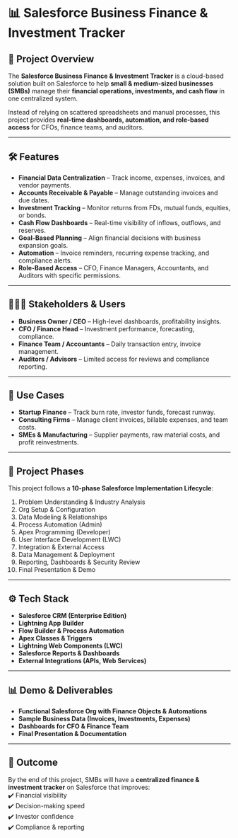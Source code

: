 # 📊 Salesforce Business Finance & Investment Tracker  

## 🚀 Project Overview  
The **Salesforce Business Finance & Investment Tracker** is a cloud-based solution built on Salesforce to help **small & medium-sized businesses (SMBs)** manage their **financial operations, investments, and cash flow** in one centralized system.  

Instead of relying on scattered spreadsheets and manual processes, this project provides **real-time dashboards, automation, and role-based access** for CFOs, finance teams, and auditors.  

---

## 🛠 Features  
- **Financial Data Centralization** – Track income, expenses, invoices, and vendor payments.  
- **Accounts Receivable & Payable** – Manage outstanding invoices and due dates.  
- **Investment Tracking** – Monitor returns from FDs, mutual funds, equities, or bonds.  
- **Cash Flow Dashboards** – Real-time visibility of inflows, outflows, and reserves.  
- **Goal-Based Planning** – Align financial decisions with business expansion goals.  
- **Automation** – Invoice reminders, recurring expense tracking, and compliance alerts.  
- **Role-Based Access** – CFO, Finance Managers, Accountants, and Auditors with specific permissions.  

---

## 🧑‍🤝‍🧑 Stakeholders & Users  
- **Business Owner / CEO** – High-level dashboards, profitability insights.  
- **CFO / Finance Head** – Investment performance, forecasting, compliance.  
- **Finance Team / Accountants** – Daily transaction entry, invoice management.  
- **Auditors / Advisors** – Limited access for reviews and compliance reporting.  

---

## 🧩 Use Cases  
- **Startup Finance** – Track burn rate, investor funds, forecast runway.  
- **Consulting Firms** – Manage client invoices, billable expenses, and team costs.  
- **SMEs & Manufacturing** – Supplier payments, raw material costs, and profit reinvestments.  

---

## 📂 Project Phases  
This project follows a **10-phase Salesforce Implementation Lifecycle**:  

1. Problem Understanding & Industry Analysis  
2. Org Setup & Configuration  
3. Data Modeling & Relationships  
4. Process Automation (Admin)  
5. Apex Programming (Developer)  
6. User Interface Development (LWC)  
7. Integration & External Access  
8. Data Management & Deployment  
9. Reporting, Dashboards & Security Review  
10. Final Presentation & Demo  

---

## ⚙️ Tech Stack  
- **Salesforce CRM (Enterprise Edition)**  
- **Lightning App Builder**  
- **Flow Builder & Process Automation**  
- **Apex Classes & Triggers**  
- **Lightning Web Components (LWC)**  
- **Salesforce Reports & Dashboards**  
- **External Integrations (APIs, Web Services)**  

---

## 📊 Demo & Deliverables  
- **Functional Salesforce Org with Finance Objects & Automations**  
- **Sample Business Data (Invoices, Investments, Expenses)**  
- **Dashboards for CFO & Finance Team**  
- **Final Presentation & Documentation**  

---

## 🌟 Outcome  
By the end of this project, SMBs will have a **centralized finance & investment tracker** on Salesforce that improves:  
✔️ Financial visibility  
✔️ Decision-making speed  
✔️ Investor confidence  
✔️ Compliance & reporting  
